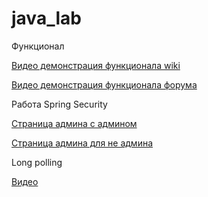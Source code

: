 # java_lab

Функционал

[Видео демонстрация функционала wiki](https://drive.google.com/open?id=1YVgvwFAXlcbRbaR-y1X85bxnRmIBArei)

[Видео демонстрация функционала форума](https://drive.google.com/open?id=1uUFV6pAeAvd_K1xAXvWm_OIH85XM2xEY)

Работа Spring Security 

[Страница админа с админом](https://drive.google.com/open?id=1hss-OZU-gzfWqrNXCCaeMDkNEvRt_qTB)

[Страница админа для не админа](https://drive.google.com/open?id=18aJxCdYk6J5armhtanSAQO9kIogyy-Rx)

Long polling

[Видео](https://drive.google.com/open?id=1tJz5h2KCqGd0gBqDJHnn1g6H7lhMU2jX)
